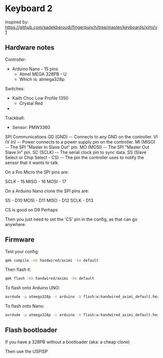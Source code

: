 # Keyboard 2

Inspired by: https://github.com/sadekbaroudi/fingerpunch/tree/master/keyboards/ximi/v1

## Hardware notes

Controller:

- Arduino Nano - 15 pins
  - Atmel MEGA 328PB - U
  - Which is: atmega328p

Switches:

- Kailh Choc Low Profile 1350
  - Crystal Red
-

Trackball:

- Sensor: PMW3360

SPI Communications
GD (GND) -- Connects to any GND on the controller.
VI (V In) -- Power connects to a power supply pin on the controller.
MI (MISO) -- The SPI "Master In Slave Out" pin.
MO (MOSI) -- The SPI "Master Out Slave In" pin.
SC (SCLK) -- The serial clock pin to sync data.
SS (Slave Select or Chip Select - CS) -- The pin the controller uses to notify the sensor that it wants to talk.

On a Pro Micro the SPI pins are:

SCLK - 15
MISO - 16
MOSI - 17

On a Arduino Nano clone the SPI pins are:

SS - D10
MOSI - D11
MISO - D12
SCLK - D13

CS is good on D9 Perhaps

Then you just need to set the 'CS' pin in the config, as that can go anywhere.

## Firmware

Test your config:

```sh
qmk compile -kb handwired/aximi -km default
```

Then flash it:

```sh
qmk flash -kb handwired/aximi -km default
```

To flash onto Arduino UNO:

```sh
avrdude -p atmega328p -c arduino -U flash:w:handwired_aximi_default.hex:i -P /dev/ttyACM0
```

To flash onto Nano:

```sh
avrdude -p atmega328p -c arduino -U flash:w:handwired_aximi_default.hex:i -P /dev/ttyUSB0
```

## Flash bootloader

If you have a 328PB without a bootloader (aka: a cheap clone)

Then use the USPISP
